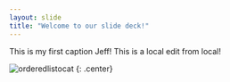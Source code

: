 ```yaml
---
layout: slide
title: "Welcome to our slide deck!"
---
```


This is my first caption Jeff!
This is a local edit from local!

![orderedlistocat](https://octodex.github.com/images/jean-luc-picat.png)
{: .center}
